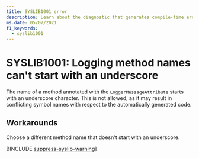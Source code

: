 ```yaml
---
title: SYSLIB1001 error
description: Learn about the diagnostic that generates compile-time error SYSLIB1001.
ms.date: 05/07/2021
f1_keywords:
  - syslib1001
---
```


# SYSLIB1001: Logging method names can't start with an underscore

The name of a method annotated with the `LoggerMessageAttribute` starts with an underscore character. This is not allowed, as it may result in conflicting symbol names with respect to the automatically generated code.

## Workarounds

Choose a different method name that doesn't start with an underscore.

[!INCLUDE [suppress-syslib-warning](includes/suppress-source-generator-diagnostics.md)]
